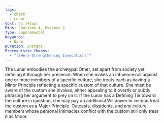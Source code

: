 ```yaml
---
tags:
  - charm
  - Lunar
Cost: 4m (+1wp)
Mins: Charisma 4, Essence 2
Type: Supplemental
Keywords:
  - None
Duration: Instant
Prerequisite Charms:
  - "[[Herd-Strengthening Invocation]]"
---
```

The Lunar embodies the archetypal Other, set apart from society yet defining it through her presence. When she makes an influence roll against one or more members of a specific culture, she treats each as having a Minor Principle reflecting a specific custom of that culture. She must be aware of the custom she invokes, either appealing to it overtly or subtly phrasing her argument to prey on it. If the Lunar has a Defining Tie toward the culture in question, she may pay an additional Willpower to instead treat the custom as a Major Principle. Outcasts, dissidents, and any culture members whose personal Intimacies conflict with the custom still only treat it as Minor.